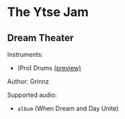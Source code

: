# The Ytse Jam

## Dream Theater

Instruments:

  * (Pro) Drums [(preview)](http://pages.cs.wisc.edu/~tolly/customs/?title=the-ytse-jam&artist=dream-theater)

Author: Grinnz

Supported audio:

  * `album` (When Dream and Day Unite)

